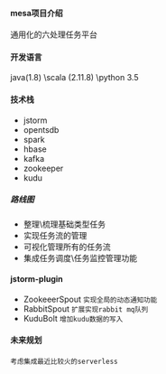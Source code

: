 

#### mesa项目介绍
通用化的六处理任务平台


#### 开发语言
java(1.8) \scala (2.11.8) \python 3.5


#### 技术栈
* jstorm
* opentsdb
* spark
* hbase
* kafka
* zookeeper
* kudu



##### 路线图
* 整理\梳理基础类型任务
* 实现任务流的管理
* 可视化管理所有的任务流
* 集成任务调度\任务监控管理功能


#### jstorm-plugin
* ZookeeerSpout ``实现全局的动态通知功能``
* RabbitSpout ``扩展实现rabbit mq队列``
* KuduBolt ``增加kudu数据的写入``

#### 未来规划
`考虑集成最近比较火的serverless`




